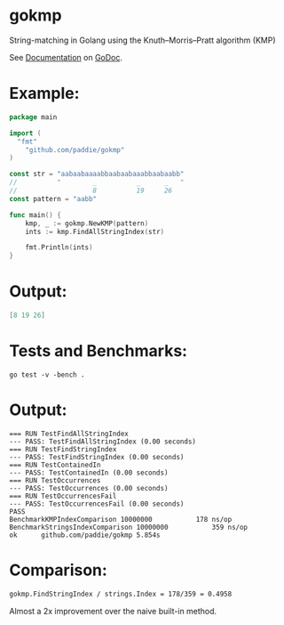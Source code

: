 gokmp
=====

String-matching in Golang using the Knuth–Morris–Pratt algorithm (KMP)

See [Documentation](http://godoc.org/github.com/paddie/gokmp) on [GoDoc](http://godoc.org/).

Example:
========
```Go
package main

import (
  "fmt"
	"github.com/paddie/gokmp"
)

const str = "aabaabaaaabbaabaabaaabbaabaabb"
//          "        _          _      _   "
//                   8          19     26
const pattern = "aabb"

func main() {
	kmp, _ := gokmp.NewKMP(pattern)
	ints := kmp.FindAllStringIndex(str)

	fmt.Println(ints)
}
```
Output:
=======
```Go
[8 19 26]
```

Tests and Benchmarks:
=====================
```
go test -v -bench .
```

Output:
=======
```
=== RUN TestFindAllStringIndex
--- PASS: TestFindAllStringIndex (0.00 seconds)
=== RUN TestFindStringIndex
--- PASS: TestFindStringIndex (0.00 seconds)
=== RUN TestContainedIn
--- PASS: TestContainedIn (0.00 seconds)
=== RUN TestOccurrences
--- PASS: TestOccurrences (0.00 seconds)
=== RUN TestOccurrencesFail
--- PASS: TestOccurrencesFail (0.00 seconds)
PASS
BenchmarkKMPIndexComparison	10000000	       178 ns/op
BenchmarkStringsIndexComparison	10000000	       359 ns/op
ok  	github.com/paddie/gokmp	5.854s
```
Comparison:
============
```bash
gokmp.FindStringIndex / strings.Index = 178/359 = 0.4958
```
Almost a 2x improvement over the naive built-in method.
